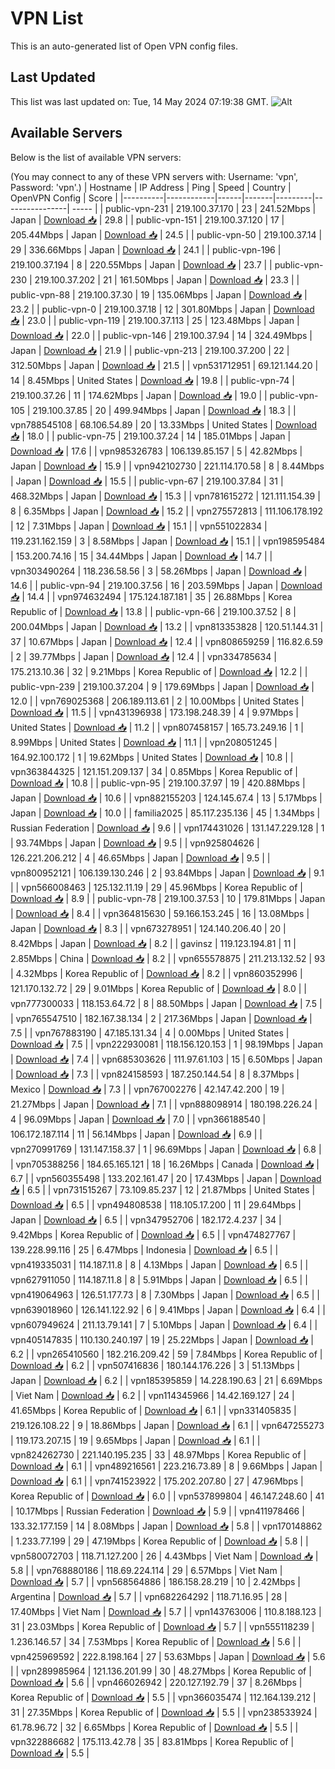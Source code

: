 # VPN List

This is an auto-generated list of Open VPN config files.

## Last Updated

This list was last updated on: Tue, 14 May 2024 07:19:38 GMT.
![Alt](https://repobeats.axiom.co/api/embed/186b98318ef1479477931607c1ad7d823f12451f.svg "Repobeats analytics image")

## Available Servers

Below is the list of available VPN servers:

(You may connect to any of these VPN servers with: Username: 'vpn', Password: 'vpn'.)
| Hostname | IP Address | Ping | Speed | Country | OpenVPN Config | Score |
|----------|------------|------|-------|---------|----------------| ----- |
| public-vpn-231 | 219.100.37.170 | 23 | 241.52Mbps | Japan | [Download 📥](./configs/server_0_JP.ovpn) | 29.8 |
| public-vpn-151 | 219.100.37.120 | 17 | 205.44Mbps | Japan | [Download 📥](./configs/server_1_JP.ovpn) | 24.5 |
| public-vpn-50 | 219.100.37.14 | 29 | 336.66Mbps | Japan | [Download 📥](./configs/server_2_JP.ovpn) | 24.1 |
| public-vpn-196 | 219.100.37.194 | 8 | 220.55Mbps | Japan | [Download 📥](./configs/server_3_JP.ovpn) | 23.7 |
| public-vpn-230 | 219.100.37.202 | 21 | 161.50Mbps | Japan | [Download 📥](./configs/server_4_JP.ovpn) | 23.3 |
| public-vpn-88 | 219.100.37.30 | 19 | 135.06Mbps | Japan | [Download 📥](./configs/server_5_JP.ovpn) | 23.2 |
| public-vpn-0 | 219.100.37.18 | 12 | 301.80Mbps | Japan | [Download 📥](./configs/server_6_JP.ovpn) | 23.0 |
| public-vpn-119 | 219.100.37.113 | 25 | 123.48Mbps | Japan | [Download 📥](./configs/server_7_JP.ovpn) | 22.0 |
| public-vpn-146 | 219.100.37.94 | 14 | 324.49Mbps | Japan | [Download 📥](./configs/server_8_JP.ovpn) | 21.9 |
| public-vpn-213 | 219.100.37.200 | 22 | 312.50Mbps | Japan | [Download 📥](./configs/server_9_JP.ovpn) | 21.5 |
| vpn531712951 | 69.121.144.20 | 14 | 8.45Mbps | United States | [Download 📥](./configs/server_10_US.ovpn) | 19.8 |
| public-vpn-74 | 219.100.37.26 | 11 | 174.62Mbps | Japan | [Download 📥](./configs/server_11_JP.ovpn) | 19.0 |
| public-vpn-105 | 219.100.37.85 | 20 | 499.94Mbps | Japan | [Download 📥](./configs/server_12_JP.ovpn) | 18.3 |
| vpn788545108 | 68.106.54.89 | 20 | 13.33Mbps | United States | [Download 📥](./configs/server_13_US.ovpn) | 18.0 |
| public-vpn-75 | 219.100.37.24 | 14 | 185.01Mbps | Japan | [Download 📥](./configs/server_14_JP.ovpn) | 17.6 |
| vpn985326783 | 106.139.85.157 | 5 | 42.82Mbps | Japan | [Download 📥](./configs/server_15_JP.ovpn) | 15.9 |
| vpn942102730 | 221.114.170.58 | 8 | 8.44Mbps | Japan | [Download 📥](./configs/server_16_JP.ovpn) | 15.5 |
| public-vpn-67 | 219.100.37.84 | 31 | 468.32Mbps | Japan | [Download 📥](./configs/server_17_JP.ovpn) | 15.3 |
| vpn781615272 | 121.111.154.39 | 8 | 6.35Mbps | Japan | [Download 📥](./configs/server_18_JP.ovpn) | 15.2 |
| vpn275572813 | 111.106.178.192 | 12 | 7.31Mbps | Japan | [Download 📥](./configs/server_19_JP.ovpn) | 15.1 |
| vpn551022834 | 119.231.162.159 | 3 | 8.58Mbps | Japan | [Download 📥](./configs/server_20_JP.ovpn) | 15.1 |
| vpn198595484 | 153.200.74.16 | 15 | 34.44Mbps | Japan | [Download 📥](./configs/server_21_JP.ovpn) | 14.7 |
| vpn303490264 | 118.236.58.56 | 3 | 58.26Mbps | Japan | [Download 📥](./configs/server_22_JP.ovpn) | 14.6 |
| public-vpn-94 | 219.100.37.56 | 16 | 203.59Mbps | Japan | [Download 📥](./configs/server_23_JP.ovpn) | 14.4 |
| vpn974632494 | 175.124.187.181 | 35 | 26.88Mbps | Korea Republic of | [Download 📥](./configs/server_24_KR.ovpn) | 13.8 |
| public-vpn-66 | 219.100.37.52 | 8 | 200.04Mbps | Japan | [Download 📥](./configs/server_25_JP.ovpn) | 13.2 |
| vpn813353828 | 120.51.144.31 | 37 | 10.67Mbps | Japan | [Download 📥](./configs/server_26_JP.ovpn) | 12.4 |
| vpn808659259 | 116.82.6.59 | 2 | 39.77Mbps | Japan | [Download 📥](./configs/server_27_JP.ovpn) | 12.4 |
| vpn334785634 | 175.213.10.36 | 32 | 9.21Mbps | Korea Republic of | [Download 📥](./configs/server_28_KR.ovpn) | 12.2 |
| public-vpn-239 | 219.100.37.204 | 9 | 179.69Mbps | Japan | [Download 📥](./configs/server_29_JP.ovpn) | 12.0 |
| vpn769025368 | 206.189.113.61 | 2 | 10.00Mbps | United States | [Download 📥](./configs/server_30_US.ovpn) | 11.5 |
| vpn431396938 | 173.198.248.39 | 4 | 9.97Mbps | United States | [Download 📥](./configs/server_31_US.ovpn) | 11.2 |
| vpn807458157 | 165.73.249.16 | 1 | 8.99Mbps | United States | [Download 📥](./configs/server_32_US.ovpn) | 11.1 |
| vpn208051245 | 164.92.100.172 | 1 | 19.62Mbps | United States | [Download 📥](./configs/server_33_US.ovpn) | 10.8 |
| vpn363844325 | 121.151.209.137 | 34 | 0.85Mbps | Korea Republic of | [Download 📥](./configs/server_34_KR.ovpn) | 10.8 |
| public-vpn-95 | 219.100.37.97 | 19 | 420.88Mbps | Japan | [Download 📥](./configs/server_35_JP.ovpn) | 10.6 |
| vpn882155203 | 124.145.67.4 | 13 | 5.17Mbps | Japan | [Download 📥](./configs/server_36_JP.ovpn) | 10.0 |
| familia2025 | 85.117.235.136 | 45 | 1.34Mbps | Russian Federation | [Download 📥](./configs/server_37_RU.ovpn) | 9.6 |
| vpn174431026 | 131.147.229.128 | 1 | 93.74Mbps | Japan | [Download 📥](./configs/server_38_JP.ovpn) | 9.5 |
| vpn925804626 | 126.221.206.212 | 4 | 46.65Mbps | Japan | [Download 📥](./configs/server_39_JP.ovpn) | 9.5 |
| vpn800952121 | 106.139.130.246 | 2 | 93.84Mbps | Japan | [Download 📥](./configs/server_40_JP.ovpn) | 9.1 |
| vpn566008463 | 125.132.11.19 | 29 | 45.96Mbps | Korea Republic of | [Download 📥](./configs/server_41_KR.ovpn) | 8.9 |
| public-vpn-78 | 219.100.37.53 | 10 | 179.81Mbps | Japan | [Download 📥](./configs/server_42_JP.ovpn) | 8.4 |
| vpn364815630 | 59.166.153.245 | 16 | 13.08Mbps | Japan | [Download 📥](./configs/server_43_JP.ovpn) | 8.3 |
| vpn673278951 | 124.140.206.40 | 20 | 8.42Mbps | Japan | [Download 📥](./configs/server_44_JP.ovpn) | 8.2 |
| gavinsz | 119.123.194.81 | 11 | 2.85Mbps | China | [Download 📥](./configs/server_45_CN.ovpn) | 8.2 |
| vpn655578875 | 211.213.132.52 | 93 | 4.32Mbps | Korea Republic of | [Download 📥](./configs/server_46_KR.ovpn) | 8.2 |
| vpn860352996 | 121.170.132.72 | 29 | 9.01Mbps | Korea Republic of | [Download 📥](./configs/server_47_KR.ovpn) | 8.0 |
| vpn777300033 | 118.153.64.72 | 8 | 88.50Mbps | Japan | [Download 📥](./configs/server_48_JP.ovpn) | 7.5 |
| vpn765547510 | 182.167.38.134 | 2 | 217.36Mbps | Japan | [Download 📥](./configs/server_49_JP.ovpn) | 7.5 |
| vpn767883190 | 47.185.131.34 | 4 | 0.00Mbps | United States | [Download 📥](./configs/server_50_US.ovpn) | 7.5 |
| vpn222930081 | 118.156.120.153 | 1 | 98.19Mbps | Japan | [Download 📥](./configs/server_51_JP.ovpn) | 7.4 |
| vpn685303626 | 111.97.61.103 | 15 | 6.50Mbps | Japan | [Download 📥](./configs/server_52_JP.ovpn) | 7.3 |
| vpn824158593 | 187.250.144.54 | 8 | 8.37Mbps | Mexico | [Download 📥](./configs/server_53_MX.ovpn) | 7.3 |
| vpn767002276 | 42.147.42.200 | 19 | 21.27Mbps | Japan | [Download 📥](./configs/server_54_JP.ovpn) | 7.1 |
| vpn888098914 | 180.198.226.24 | 4 | 96.09Mbps | Japan | [Download 📥](./configs/server_55_JP.ovpn) | 7.0 |
| vpn366188540 | 106.172.187.114 | 11 | 56.14Mbps | Japan | [Download 📥](./configs/server_56_JP.ovpn) | 6.9 |
| vpn270991769 | 131.147.158.37 | 1 | 96.69Mbps | Japan | [Download 📥](./configs/server_57_JP.ovpn) | 6.8 |
| vpn705388256 | 184.65.165.121 | 18 | 16.26Mbps | Canada | [Download 📥](./configs/server_58_CA.ovpn) | 6.7 |
| vpn560355498 | 133.202.161.47 | 20 | 17.43Mbps | Japan | [Download 📥](./configs/server_59_JP.ovpn) | 6.5 |
| vpn731515267 | 73.109.85.237 | 12 | 21.87Mbps | United States | [Download 📥](./configs/server_60_US.ovpn) | 6.5 |
| vpn494808538 | 118.105.17.200 | 11 | 29.64Mbps | Japan | [Download 📥](./configs/server_61_JP.ovpn) | 6.5 |
| vpn347952706 | 182.172.4.237 | 34 | 9.42Mbps | Korea Republic of | [Download 📥](./configs/server_62_KR.ovpn) | 6.5 |
| vpn474827767 | 139.228.99.116 | 25 | 6.47Mbps | Indonesia | [Download 📥](./configs/server_63_ID.ovpn) | 6.5 |
| vpn419335031 | 114.187.11.8 | 8 | 4.13Mbps | Japan | [Download 📥](./configs/server_64_JP.ovpn) | 6.5 |
| vpn627911050 | 114.187.11.8 | 8 | 5.91Mbps | Japan | [Download 📥](./configs/server_65_JP.ovpn) | 6.5 |
| vpn419064963 | 126.51.177.73 | 8 | 7.30Mbps | Japan | [Download 📥](./configs/server_66_JP.ovpn) | 6.5 |
| vpn639018960 | 126.141.122.92 | 6 | 9.41Mbps | Japan | [Download 📥](./configs/server_67_JP.ovpn) | 6.4 |
| vpn607949624 | 211.13.79.141 | 7 | 5.10Mbps | Japan | [Download 📥](./configs/server_68_JP.ovpn) | 6.4 |
| vpn405147835 | 110.130.240.197 | 19 | 25.22Mbps | Japan | [Download 📥](./configs/server_69_JP.ovpn) | 6.2 |
| vpn265410560 | 182.216.209.42 | 59 | 7.84Mbps | Korea Republic of | [Download 📥](./configs/server_70_KR.ovpn) | 6.2 |
| vpn507416836 | 180.144.176.226 | 3 | 51.13Mbps | Japan | [Download 📥](./configs/server_71_JP.ovpn) | 6.2 |
| vpn185395859 | 14.228.190.63 | 21 | 6.69Mbps | Viet Nam | [Download 📥](./configs/server_72_VN.ovpn) | 6.2 |
| vpn114345966 | 14.42.169.127 | 24 | 41.65Mbps | Korea Republic of | [Download 📥](./configs/server_73_KR.ovpn) | 6.1 |
| vpn331405835 | 219.126.108.22 | 9 | 18.86Mbps | Japan | [Download 📥](./configs/server_74_JP.ovpn) | 6.1 |
| vpn647255273 | 119.173.207.15 | 19 | 9.65Mbps | Japan | [Download 📥](./configs/server_75_JP.ovpn) | 6.1 |
| vpn824262730 | 221.140.195.235 | 33 | 48.97Mbps | Korea Republic of | [Download 📥](./configs/server_76_KR.ovpn) | 6.1 |
| vpn489216561 | 223.216.73.89 | 8 | 9.66Mbps | Japan | [Download 📥](./configs/server_77_JP.ovpn) | 6.1 |
| vpn741523922 | 175.202.207.80 | 27 | 47.96Mbps | Korea Republic of | [Download 📥](./configs/server_78_KR.ovpn) | 6.0 |
| vpn537899804 | 46.147.248.60 | 41 | 10.17Mbps | Russian Federation | [Download 📥](./configs/server_79_RU.ovpn) | 5.9 |
| vpn411978466 | 133.32.177.159 | 14 | 8.08Mbps | Japan | [Download 📥](./configs/server_80_JP.ovpn) | 5.8 |
| vpn170148862 | 1.233.77.199 | 29 | 47.19Mbps | Korea Republic of | [Download 📥](./configs/server_81_KR.ovpn) | 5.8 |
| vpn580072703 | 118.71.127.200 | 26 | 4.43Mbps | Viet Nam | [Download 📥](./configs/server_82_VN.ovpn) | 5.8 |
| vpn768880186 | 118.69.224.114 | 29 | 6.57Mbps | Viet Nam | [Download 📥](./configs/server_83_VN.ovpn) | 5.7 |
| vpn568564886 | 186.158.28.219 | 10 | 2.42Mbps | Argentina | [Download 📥](./configs/server_84_AR.ovpn) | 5.7 |
| vpn682264292 | 118.71.16.95 | 28 | 17.40Mbps | Viet Nam | [Download 📥](./configs/server_85_VN.ovpn) | 5.7 |
| vpn143763006 | 110.8.188.123 | 31 | 23.03Mbps | Korea Republic of | [Download 📥](./configs/server_86_KR.ovpn) | 5.7 |
| vpn555118239 | 1.236.146.57 | 34 | 7.53Mbps | Korea Republic of | [Download 📥](./configs/server_87_KR.ovpn) | 5.6 |
| vpn425969592 | 222.8.198.164 | 27 | 53.63Mbps | Japan | [Download 📥](./configs/server_88_JP.ovpn) | 5.6 |
| vpn289985964 | 121.136.201.99 | 30 | 48.27Mbps | Korea Republic of | [Download 📥](./configs/server_89_KR.ovpn) | 5.6 |
| vpn466026942 | 220.127.192.79 | 37 | 8.26Mbps | Korea Republic of | [Download 📥](./configs/server_90_KR.ovpn) | 5.5 |
| vpn366035474 | 112.164.139.212 | 31 | 27.35Mbps | Korea Republic of | [Download 📥](./configs/server_91_KR.ovpn) | 5.5 |
| vpn238533924 | 61.78.96.72 | 32 | 6.65Mbps | Korea Republic of | [Download 📥](./configs/server_92_KR.ovpn) | 5.5 |
| vpn322886682 | 175.113.42.78 | 35 | 83.81Mbps | Korea Republic of | [Download 📥](./configs/server_93_KR.ovpn) | 5.5 |
